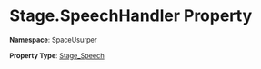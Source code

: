 # Stage.SpeechHandler Property

<small>**Namespace**: SpaceUsurper</small>

<small>**Property Type**: [Stage_Speech](../Stage_Speech.md)</small>

